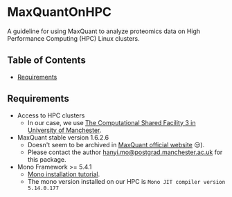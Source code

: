 # MaxQuantOnHPC
A guideline for using MaxQuant to analyze proteomics data on High Performance Computing (HPC) Linux clusters.

## Table of Contents
* [Requirements](#requirements)

## Requirements
* Access to HPC clusters
  * In our case, we use [The Computational Shared Facility 3 in University of Manchester](https://ri.itservices.manchester.ac.uk/csf3/).
* MaxQuant stable version 1.6.2.6
  * Doesn't seem to be archived in [MaxQuant official website](https://www.maxquant.org/) :unamused:).
  * Please contact the author <hanyi.mo@postgrad.manchester.ac.uk> for this package.
* Mono Framework >= 5.4.1 
  * [Mono installation tutorial](https://www.mono-project.com/download/stable/#download-lin).
  * The mono version installed on our HPC is
  `Mono JIT compiler version 5.14.0.177`

